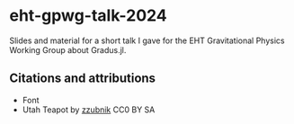 # eht-gpwg-talk-2024

Slides and material for a short talk I gave for the EHT Gravitational Physics Working Group about Gradus.jl.

## Citations and attributions

- Font
- Utah Teapot by [zzubnik](https://www.thingiverse.com/thing:852078/files) CC0 BY SA

